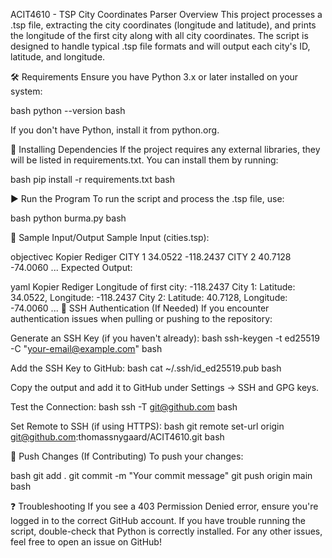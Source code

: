 ACIT4610 - TSP City Coordinates Parser
Overview
This project processes a .tsp file, extracting the city coordinates (longitude and latitude), and prints the longitude of the first city along with all city coordinates. The script is designed to handle typical .tsp file formats and will output each city's ID, latitude, and longitude.

🛠 Requirements
Ensure you have Python 3.x or later installed on your system:

bash python --version bash

If you don't have Python, install it from python.org.

📂 Installing Dependencies
If the project requires any external libraries, they will be listed in requirements.txt. You can install them by running:

bash pip install -r requirements.txt bash

▶️ Run the Program
To run the script and process the .tsp file, use:

bash python burma.py bash

📄 Sample Input/Output
Sample Input (cities.tsp):

objectivec
Kopier
Rediger
CITY 1 34.0522 -118.2437
CITY 2 40.7128 -74.0060
...
Expected Output:

yaml
Kopier
Rediger
Longitude of first city: -118.2437
City 1: Latitude: 34.0522, Longitude: -118.2437
City 2: Latitude: 40.7128, Longitude: -74.0060
...
🔑 SSH Authentication (If Needed)
If you encounter authentication issues when pulling or pushing to the repository:

Generate an SSH Key (if you haven't already):
bash ssh-keygen -t ed25519 -C "your-email@example.com" bash

Add the SSH Key to GitHub:
bash cat ~/.ssh/id_ed25519.pub bash

Copy the output and add it to GitHub under Settings → SSH and GPG keys.

Test the Connection:
bash ssh -T git@github.com bash

Set Remote to SSH (if using HTTPS):
bash git remote set-url origin git@github.com:thomassnygaard/ACIT4610.git bash

🚀 Push Changes (If Contributing)
To push your changes:

bash git add . git commit -m "Your commit message" git push origin main bash

❓ Troubleshooting
If you see a 403 Permission Denied error, ensure you're logged in to the correct GitHub account.
If you have trouble running the script, double-check that Python is correctly installed.
For any other issues, feel free to open an issue on GitHub!
